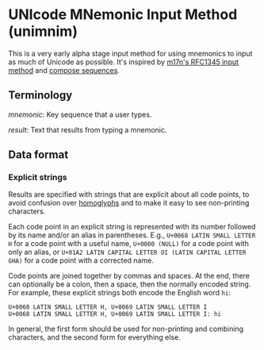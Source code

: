 # UNIcode MNemonic Input Method (unimnim)

This is a very early alpha stage input method for using mnemonics to input as
much of Unicode as possible. It's inspired by [m17n's RFC1345 input
method](https://www.nongnu.org/m17n/manual-en/m17nDBData.html#mim-list) and
[compose
sequences](https://en.wikipedia.org/wiki/Compose_key#Compose_sequences).

## Terminology

*mnemonic*: Key sequence that a user types.

*result*: Text that results from typing a mnemonic.

## Data format

### Explicit strings

Results are specified with strings that are explicit about all code points, to
avoid confusion over [homoglyphs](https://en.wikipedia.org/wiki/Homoglyph) and
to make it easy to see non-printing characters.

Each code point in an explicit string is represented with its number followed by
its name and/or an alias in parentheses. E.g., `U+0068 LATIN SMALL LETTER H` for
a code point with a useful name, `U+0000 (NULL)` for a code point with only an
alias, or `U+01A2 LATIN CAPITAL LETTER OI (LATIN CAPITAL LETTER GHA)` for a code
point with a corrected name.

Code points are joined together by commas and spaces. At the end, there can
optionally be a colon, then a space, then the normally encoded string. For
example, these explicit strings both encode the English word `hi`:

```
U+0068 LATIN SMALL LETTER H, U+0069 LATIN SMALL LETTER I
U+0068 LATIN SMALL LETTER H, U+0069 LATIN SMALL LETTER I: hi
```

In general, the first form should be used for non-printing and combining
characters, and the second form for everything else.
